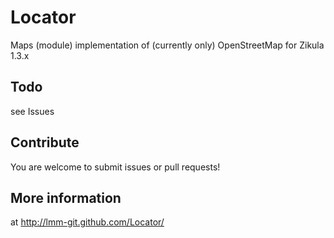 Locator
=======

Maps (module) implementation of (currently only) OpenStreetMap for Zikula 1.3.x

Todo
--------

see Issues

Contribute
--------

You are welcome to submit issues or pull requests!

More information
------
at http://lmm-git.github.com/Locator/
